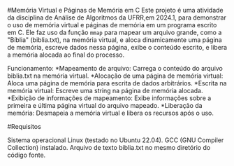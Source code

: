 #Memória Virtual e Páginas de Memória em C
Este projeto é uma atividade da disciplina de Análise de Algoritmos da UFRR,em 2024.1, para demonstrar o uso de memória virtual e páginas de memória em um programa escrito em C. Ele faz uso da função `mmap` para mapear um arquivo grande, como a "Bíblia" (biblia.txt), na memória virtual, e aloca dinamicamente uma página de memória, escreve dados nessa página, exibe o conteúdo escrito, e libera a memória alocada ao final do processo.


Funcionamento: 
*Mapeamento de arquivo: Carrega o conteúdo do arquivo biblia.txt na memória virtual.
*Alocação de uma página de memória virtual: Aloca uma página de memória para escrita de dados arbitrários.
*Escrita na memória virtual: Escreve uma string na página de memória alocada.
*Exibição de informações de mapeamento: Exibe informações sobre a primeira e última página virtual do arquivo mapeado.
*Liberação da memória: Desmapeia a memória virtual e libera os recursos após o uso.
 
 #Requisitos

 Sistema operacional Linux (testado no Ubuntu 22.04).
 GCC (GNU Compiler Collection) instalado.
 Arquivo de texto biblia.txt no mesmo diretório do código fonte.
